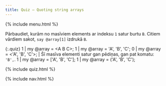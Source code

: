 ```yaml
---
title: Quiz — Quoting string arrays
---
```


{% include menu.html %}

Pārbaudiet, kurām no masīviem elements ar indeksu `1` satur burtu `B`. Citiem vārdiem sakot, `say @array[1]` izdrukā `B`.

{:.quiz}
1 | my @array = &lt;A B C&gt;;
1 | my @array = &apos;A&apos;, &apos;B&apos;, &apos;C&apos;;
0 | my @array = <&apos;A&apos;, &apos;B&apos;, &apos;C&apos;>; | Šī masīva elementi satur gan pēdiņas, gan pat komatu: `'B',`.
1 | my @array = [&apos;A&apos;, &apos;B&apos;, &apos;C&apos;];
1 | my @array = (&apos;A&apos;, &apos;B&apos;, &apos;C&apos;);

{% include quiz.html %}

{% include nav.html %}